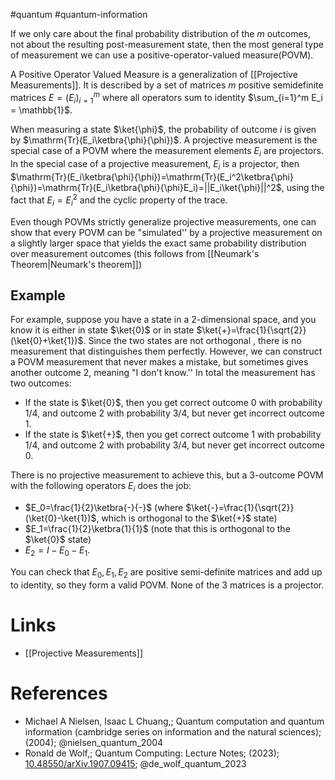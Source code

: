 
#quantum #quantum-information

If we only care about the final probability distribution of the $m$ outcomes, 
not about the resulting post-measurement state, then the most general type of measurement we can use a positive-operator-valued measure(POVM).  

A Positive Operator Valued Measure is a generalization of [[Projective Measurements]].
It  is described by a set of matrices  $m$ positive semidefinite matrices $E=(E_i)_{i=1}^m$ where all operators sum to identity  $\sum_{i=1}^m E_i = \mathbb{1}$. 

When measuring a state $\ket{\phi}$, the probability of outcome $i$ is given by $\mathrm{Tr}(E_i\ketbra{\phi}{\phi})$.
A projective measurement is the special case of a POVM where the measurement elements $E_i$ are projectors.
In the special case of a projective measurement, $E_i$ is a projector, then $\mathrm{Tr}(E_i\ketbra{\phi}{\phi})=\mathrm{Tr}(E_i^2\ketbra{\phi}{\phi})=\mathrm{Tr}(E_i\ketbra{\phi}{\phi}E_i)=||E_i\ket{\phi}||^2$, using the fact that $E_i=E_i^2$ and the cyclic property of the trace.

Even though POVMs strictly generalize projective measurements, one can show that every POVM can be "simulated'' by a projective measurement on a slightly larger space that yields the exact same probability distribution over measurement outcomes (this follows from [[Neumark's Theorem|Neumark's theorem]])

## Example
For example, suppose you have a state in a 2-dimensional space, and you know it is either in state $\ket{0}$ or in state $\ket{+}=\frac{1}{\sqrt{2}}(\ket{0}+\ket{1})$. 
Since the two states are not orthogonal , there is no measurement that distinguishes them perfectly. However, we can construct a POVM measurement that never makes a mistake, but sometimes gives another outcome 2, meaning "I don't know.'' 
In total the measurement has two outcomes:

-  If the state is $\ket{0}$, then you get correct outcome 0 with probability 1/4, and outcome 2 with probability 3/4, but never get incorrect outcome 1.
-  If the state is $\ket{+}$, then you get correct outcome 1 with probability 1/4, and outcome 2 with probability 3/4, but never get incorrect outcome 0.

There is no projective measurement to achieve this, but a 3-outcome POVM with the following operators $E_i$ does the job:

- $E_0=\frac{1}{2}\ketbra{-}{-}$ (where $\ket{-}=\frac{1}{\sqrt{2}}(\ket{0}-\ket{1})$, which is orthogonal to the $\ket{+}$ state)
- $E_1=\frac{1}{2}\ketbra{1}{1}$ (note that this is orthogonal to the $\ket{0}$ state)
- $E_2=I-E_0-E_1.$

You can check that $E_0,E_1,E_2$ are positive semi-definite matrices and add up to identity, so they form a valid POVM. None of the 3 matrices is a projector.
# Links
- [[Projective Measurements]]

# References
-  Michael A Nielsen, Isaac L Chuang,; Quantum computation and quantum information (cambridge series on information and the natural sciences); (2004);  @nielsen_quantum_2004 
-  Ronald de Wolf,; Quantum Computing: Lecture Notes; (2023); [10.48550/arXiv.1907.09415](https://www.doi.org/10.48550/arXiv.1907.09415);  @de_wolf_quantum_2023 

